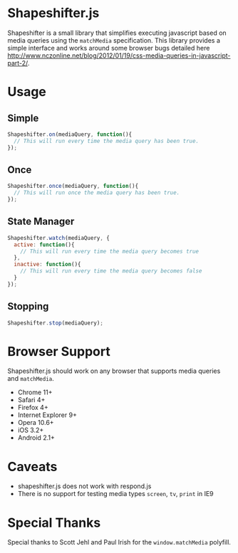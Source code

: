 # Shapeshifter.js
Shapeshifter is a small library that simplifies executing javascript based on media queries using the `matchMedia` specification. This library provides a simple interface and works around some browser bugs detailed here http://www.nczonline.net/blog/2012/01/19/css-media-queries-in-javascript-part-2/.

# Usage

## Simple
```javascript
Shapeshifter.on(mediaQuery, function(){
  // This will run every time the media query has been true. 
});
```

## Once
```javascript
Shapeshifter.once(mediaQuery, function(){
  // This will run once the media query has been true. 
});
```

## State Manager
```javascript
Shapeshifter.watch(mediaQuery, {
  active: function(){
    // This will run every time the media query becomes true
  },
  inactive: function(){
    // This will run every time the media query becomes false
  }
});
```

## Stopping
```javascript
Shapeshifter.stop(mediaQuery);
```

# Browser Support

Shapeshifter.js should work on any browser that supports media queries and `matchMedia`.

* Chrome 11+
* Safari 4+
* Firefox 4+
* Internet Explorer 9+
* Opera 10.6+
* iOS 3.2+
* Android 2.1+

# Caveats

* shapeshifter.js does not work with respond.js
* There is no support for testing media types `screen`, `tv`, `print` in IE9

# Special Thanks
Special thanks to Scott Jehl and Paul Irish for the `window.matchMedia` polyfill.